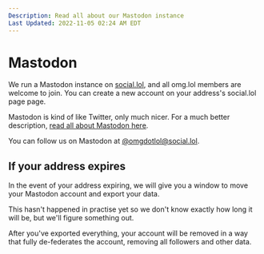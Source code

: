 ```yaml
---
Description: Read all about our Mastodon instance  
Last Updated: 2022-11-05 02:24 AM EDT
---
```


# Mastodon

We run a Mastodon instance on [social.lol](https://social.lol), and all omg.lol members are welcome to join. You can create a new account on your address's social.lol page page.

Mastodon is kind of like Twitter, only much nicer. For a much better description, [read all about Mastodon here](https://joinmastodon.org).

You can follow us on Mastodon at [@omgdotlol@social.lol](https://social.lol/@omgdotlol).

## If your address expires

In the event of your address expiring, we will give you a window to move your Mastodon account and export your data.

<div class="container yellow-2-bg gray-9-fg">

This hasn't happened in practise yet so we don't know exactly how long it will be, but we'll figure something out.

</div>

After you've exported everything, your account will be removed in a way that fully de-federates the account, removing all followers and other data.